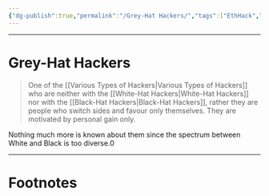 ```yaml
---
{"dg-publish":true,"permalink":"/Grey-Hat Hackers/","tags":["EthHack","CyberSec","Academics"]}
---
```



---
# Grey-Hat Hackers
> One of the [[Various Types of Hackers\|Various Types of Hackers]] who are neither with the [[White-Hat Hackers\|White-Hat Hackers]] nor with the [[Black-Hat Hackers\|Black-Hat Hackers]], rather they are people who switch sides and favour only themselves. They are motivated by personal gain only.

Nothing much more is known about them since the spectrum between White and Black is too diverse.0

---
# Footnotes